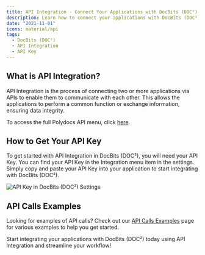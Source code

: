 ```yaml
---
title: API Integration - Connect Your Applications with DocBits (DOC²)
description: Learn how to connect your applications with DocBits (DOC²) using API Integration. Find your API Key in the Integration menu item in the settings. Get started today!
date: "2021-11-01"
icons: material/api
tags:
  - DocBits (DOC²)
  - API Integration
  - API Key
---
```


<!-- <div class='video-container'>
  <iframe src="https://www.youtube.com/embed/VIDEO_ID_HERE" frameborder="0" allowfullscreen></iframe>
</div> -->

## What is API Integration?

API Integration is the process of connecting two or more applications via APIs to enable them to communicate with each other. This allows the applications to perform a common function or exchange information, ensuring data integrity.

To access the full Polydocs API menu, click [here](https://doc2api.cloudintegration.eu/docs).

## How to Get Your API Key

To get started with API Integration in DocBits (DOC²), you will need your API Key. You can find your API Key in the Integration menu item in the settings. Simply copy and paste your API Key into your application to start integrating with DocBits (DOC²).

![API Key in DocBits (DOC²) Settings](/_images/docbits/Settings/Integration/API/image_1_api_key.png "API Key in DocBits (DOC²) Settings")

## API Calls Examples

Looking for examples of API calls? Check out our [API Calls Examples](/docbits/settings/integration/api-calls-examples/) page for various examples to help you get started.

Start integrating your applications with DocBits (DOC²) today using API Integration and streamline your workflow!
